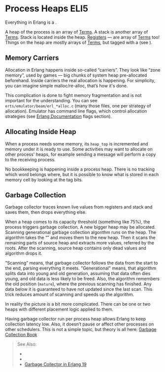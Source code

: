 # Process Heaps ELI5

Everything in Erlang is a [](BEAM-Definitions.md#term).

A heap of the process is an array of [Terms](BEAM-Definitions.md#term). A stack is
another array of [Terms](BEAM-Definitions.md#term). Stack is located inside the heap.
[Registers](BEAM-Definitions.md#registers) — are array of [Terms](BEAM-Definitions.md#term) too!
Things on the heap are mostly arrays of [Terms](BEAM-Definitions.md#term), but tagged
with a [](BEAM-Definitions.md#header-tag) (see [](Data-Types-Memory-Layout.md)).

## Memory Carriers

Allocation in Erlang happens inside so-called “carriers”. They look like “zone memory”, used by games — big chunks of
system heap pre-allocated beforehand. Inside carriers the real allocation is happening. For simplicity, you can imagine
simple malloc/re-alloc, that’s how it's done.

This complication is done to fight memory fragmentation and is not important for the understanding. You can
see `erts/emulator/beam/erl_*alloc.c` (many those files, one per strategy of allocation). Emulator has command line
flags, which control allocation strategies (see [Erlang Documentation](http://erlang.org/doc/man/erts_alloc.html) flags
section).

## Allocating Inside Heap

When a process needs some memory, its `heap_top` is incremented and memory under it is ready to use. Some activities may
want to allocate on other process' heaps, for example sending a message will perform a copy to the receiving process.

No bookkeeping is happening inside a process heap. There is no tracking which word belongs where, but it is possible to
know what is stored in each memory cell by looking at the tag bits.

## Garbage Collection

Garbage collector traces known live values from registers and stack and saves them, then drops everything else.

When a heap comes to its capacity threshold (something like 75%), the process triggers garbage collection. A new bigger
heap may be allocated. Scanning generational garbage collection algorithm runs on the heap. The algorithm takes
the “[](BEAM-Definitions.md#roots)” and moves them to the new heap. Then it scans the remaining parts of source heap and
extracts more values, referred by the roots. After the scanning, source heap contains only dead values and algorithm
drops it.

"Scanning" means, that garbage collector follows the data [](BEAM-Definitions.md#roots) from the start to the end,
parsing everything it meets. "Generational" means, that algorithm splits data into young and old generation, assuming
that data often dies young, and old data is less likely to be freed. Also, the algorithm remembers the old
position (`mature`), where the previous scanning has finished. Any data below it is guaranteed to have not updated since
the last scan. This trick reduces amount of scanning and speeds up the algorithm.

In reality the picture is a bit more complicated. There can be one or two heaps with different placement logic applied
to them.

Having garbage collector run per process heap allows Erlang to keep collection latency low. Also, it doesn’t pause or
affect other processes on other schedulers. This is not a simple topic, but theory is all
here: [Garbage Collection Book](http://gchandbook.org/)

> See Also:
>
> * [](Process-Heap-Layout.md)
> * [](Data-Types-Memory-Layout.md)
> * [Garbage Collector in Erlang 19](https://www.erlang-solutions.com/blog/erlang-19-0-garbage-collector.html)
